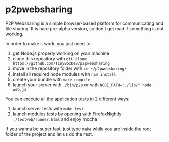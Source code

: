 p2pwebsharing
=============

P2P Websharing is a simple browser-based platform for communicating and file sharing. It is hard pre-alpha version, so don't get mad if something is not working.

In order to make it work, you just need to:

1. get Node.js properly working on your machine
2. clone this repository with `git clone https://github.com/TinyBoxDev/p2pwebsharing`
3. move in the repository folder with `cd ~/p2pwebsharing/`
4. install all required node modules with `npm install`
5. create your bundle with `make compile`
6. launch your server with `./bin/p2p` or with `NODE_PATH="./lib/" node web.js`

You can execute all the application tests in 2 different ways:

1. launch server tests with `make test`
2. launch modules tests by opening with FirefoxNightly `./testweb/runner.html` and enjoy mocha

If you wanna be super fast, just type `make` while you are inside the root folder of the project and let us do the rest.
